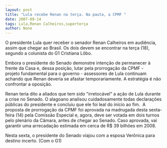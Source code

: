 ```yaml
---
layout: post
title: "Lula recebe Renan na terça. Na pauta, a CPMF "
date: 2007-09-14
tags: Lula,Renan Calheiros,superterça
author: None
---
```

O&nbsp;presidente Lula quer receber o senador Renan Calheiros em audi&ecirc;ncia, assim que chegar ao Brasil. Os dois devem se encontrar na ter&ccedil;a (18), segundo a colunista do G1 Cristiana L&ocirc;bo. 

Embora o presidente do Senado demonstre inten&ccedil;&atilde;o de permanecer &agrave; frente da Casa e, dessa posi&ccedil;&atilde;o, lutar pela prorroga&ccedil;&atilde;o da CPMF - projeto&nbsp;fundamental para o governo - assessores de Lula continuam achando que Renan deveria se afastar temporariamente. A estrat&eacute;gia &eacute; n&atilde;o confrontar a oposi&ccedil;&atilde;o.

Renan teria dito a aliados que tem sido &quot;irretoc&aacute;vel&quot; a a&ccedil;&atilde;o de Lula&nbsp;durante a crise no Senado.&nbsp;O alagoano analisou cuidadosamente todas declara&ccedil;&otilde;es p&uacute;blicas do presidente e concluiu que ele foi leal do in&iacute;cio ao fim.&nbsp;
A proposta de prorroga&ccedil;&atilde;o da CPMF foi aprovada na madrugada desta sexta-feira (14) pela Comiss&atilde;o Especial e, agora, deve ser votada em dois turnos pelo plen&aacute;rio da C&acirc;mara, antes de chegar ao Senado. Caso aprovada,&nbsp;vai garantir&nbsp;uma arrecada&ccedil;&atilde;o estimada em cerca de R$ 39 bilh&otilde;es em 2008. 

Nesta sexta, o presidente do Senado viajou com a esposa Ver&ocirc;nica para destino incerto.
(Com o G1) 